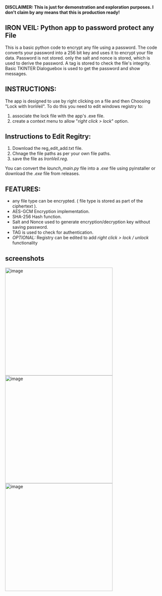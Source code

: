 **DISCLAIMER: This is just for demonstration and exploration purposes. I don't claim by any means that this is production ready!**

IRON VEIL: Python app to password protect any File
-
This is a basic python code to encrypt any file using a password. 
The code converts your password into a 256 bit key and uses it to encrypt your file data.
Password is not stored. only the salt and nonce is stored, which is used to derive the password.
A tag is stored to check the file's integrity.
Basic TKINTER Dialoguebox is used to get the password and show messages.

INSTRUCTIONS:
-
The app is designed to use by right clicking on a file and then Choosing "Lock with IronVeil".
To do this you need to edit windows registry to:
1. associate the lock file with the app's .exe file.
2. create a context menu to allow "*right click > lock*" option.

Instructions to Edit Regitry:
-
1. Download the reg_edit_add.txt file.
2. Chnage the file paths as per your own file paths.
3. save the file as *IronVeil.reg*.

You can convert the *launch_main.py* file into a *.exe* file using pyinstaller or download the *.exe* file from releases.

FEATURES:
-
- any file type can be encrypted. ( file type is stored as part of the ciphertext ).
- AES-GCM Encryption implementation.
- SHA-256 Hash function.
- Salt and Nonce used to generate encryption/decryption key without saving password.
- TAG is used to check for authentication.
- *OPTIONAL:* Registry can be edited to add *right click > lock / unlock* functionality

screenshots
-
<img width="350" height="350" alt="image" src="https://github.com/user-attachments/assets/54156080-1049-454c-9996-9960e15fd9b6" />
<img width="350" height="350" alt="image" src="https://github.com/user-attachments/assets/8e66a9a6-7498-412e-8622-6966264e52e3" />
<img width="350" height="350" alt="image" src="https://github.com/user-attachments/assets/bbee81ff-5fce-4074-be98-021c02465bbf" />


